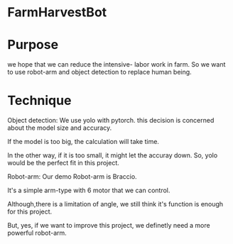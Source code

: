 # FarmHarvestBot

# Purpose

we hope that we can reduce the intensive- labor work in farm. So we want to use robot-arm and object detection to replace human being.


# Technique

Object detection:
We use yolo with pytorch. this decision is concerned about the model size and accuracy.

If the model is too big, the calculation will take time. 

In the other way, if it is too small, it might let the accuray down. So, yolo would be the perfect fit in this project.


Robot-arm:
Our demo Robot-arm is Braccio.

It's a simple arm-type with 6 motor that we can control. 

Although,there is a limitation of angle, we still think it's function is enough for this project.

But, yes, if we want to improve this project, we definetly need a more powerful robot-arm.
